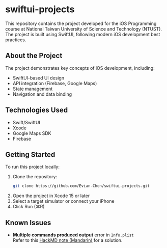 # swiftui-projects

This repository contains the project developed for the iOS Programming course at National Taiwan University of Science and Technology (NTUST). The project is built using SwiftUI, following modern iOS development best practices.

## About the Project
The project demonstrates key concepts of iOS development, including:

- SwiftUI-based UI design
- API integration (Firebase, Google Maps)
- State management
- Navigation and data binding

## Technologies Used
- Swift/SwiftUI
- Xcode
- Google Maps SDK
- Firebase

## Getting Started

To run this project locally:

1. Clone the repository:
   ```bash
   git clone https://github.com/Evian-Chen/swiftui-projects.git
   ```
2. Open the project in Xcode 15 or later
3. Select a target simulator or connect your iPhone
4. Click Run (⌘R)

## Known Issues

- **Multiple commands produced output** error in `Info.plist`  
  Refer to this [HackMD note (Mandarin)](https://hackmd.io/@L5teZbLOSuegHZDK5YEvoA/BJApD5q2kg) for a solution.
